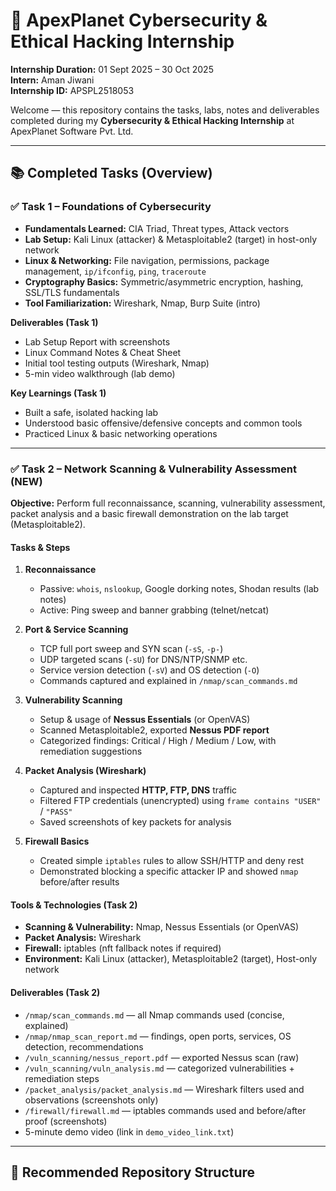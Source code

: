 # 🚀 ApexPlanet Cybersecurity & Ethical Hacking Internship

**Internship Duration:** 01 Sept 2025 – 30 Oct 2025  
**Intern:** Aman Jiwani  
**Internship ID:** APSPL2518053

Welcome — this repository contains the tasks, labs, notes and deliverables completed during my **Cybersecurity & Ethical Hacking Internship** at ApexPlanet Software Pvt. Ltd.

---

## 📚 Completed Tasks (Overview)

### ✅ Task 1 – Foundations of Cybersecurity
- **Fundamentals Learned:** CIA Triad, Threat types, Attack vectors  
- **Lab Setup:** Kali Linux (attacker) & Metasploitable2 (target) in host-only network  
- **Linux & Networking:** File navigation, permissions, package management, `ip/ifconfig`, `ping`, `traceroute`  
- **Cryptography Basics:** Symmetric/asymmetric encryption, hashing, SSL/TLS fundamentals  
- **Tool Familiarization:** Wireshark, Nmap, Burp Suite (intro)

**Deliverables (Task 1)**  
- Lab Setup Report with screenshots  
- Linux Command Notes & Cheat Sheet  
- Initial tool testing outputs (Wireshark, Nmap)  
- 5-min video walkthrough (lab demo)

**Key Learnings (Task 1)**  
- Built a safe, isolated hacking lab  
- Understood basic offensive/defensive concepts and common tools  
- Practiced Linux & basic networking operations

---

### ✅ Task 2 – Network Scanning & Vulnerability Assessment (NEW)
**Objective:** Perform full reconnaissance, scanning, vulnerability assessment, packet analysis and a basic firewall demonstration on the lab target (Metasploitable2).

#### Tasks & Steps
1. **Reconnaissance**
   - Passive: `whois`, `nslookup`, Google dorking notes, Shodan results (lab notes)
   - Active: Ping sweep and banner grabbing (telnet/netcat)

2. **Port & Service Scanning**
   - TCP full port sweep and SYN scan (`-sS`, `-p-`)  
   - UDP targeted scans (`-sU`) for DNS/NTP/SNMP etc.  
   - Service version detection (`-sV`) and OS detection (`-O`)  
   - Commands captured and explained in `/nmap/scan_commands.md`

3. **Vulnerability Scanning**
   - Setup & usage of **Nessus Essentials** (or OpenVAS)  
   - Scanned Metasploitable2, exported **Nessus PDF report**  
   - Categorized findings: Critical / High / Medium / Low, with remediation suggestions

4. **Packet Analysis (Wireshark)**
   - Captured and inspected **HTTP, FTP, DNS** traffic  
   - Filtered FTP credentials (unencrypted) using `frame contains "USER"` / `"PASS"`  
   - Saved screenshots of key packets for analysis

5. **Firewall Basics**
   - Created simple `iptables` rules to allow SSH/HTTP and deny rest  
   - Demonstrated blocking a specific attacker IP and showed `nmap` before/after results

#### Tools & Technologies (Task 2)
- **Scanning & Vulnerability:** Nmap, Nessus Essentials (or OpenVAS)  
- **Packet Analysis:** Wireshark  
- **Firewall:** iptables (nft fallback notes if required)  
- **Environment:** Kali Linux (attacker), Metasploitable2 (target), Host-only network

#### Deliverables (Task 2)
- `/nmap/scan_commands.md` — all Nmap commands used (concise, explained)  
- `/nmap/nmap_scan_report.md` — findings, open ports, services, OS detection, recommendations  
- `/vuln_scanning/nessus_report.pdf` — exported Nessus scan (raw)  
- `/vuln_scanning/vuln_analysis.md` — categorized vulnerabilities + remediation steps  
- `/packet_analysis/packet_analysis.md` — Wireshark filters used and observations (screenshots only)  
- `/firewall/firewall.md` — iptables commands used and before/after proof (screenshots)  
- 5-minute demo video (link in `demo_video_link.txt`)

---

## 📁 Recommended Repository Structure
